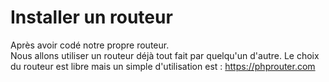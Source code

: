 # Installer un routeur #

Après avoir codé notre propre routeur.  
Nous allons utiliser un routeur déjà tout fait par quelqu'un d'autre.
Le choix du routeur est libre mais un simple d'utilisation est :
    https://phprouter.com